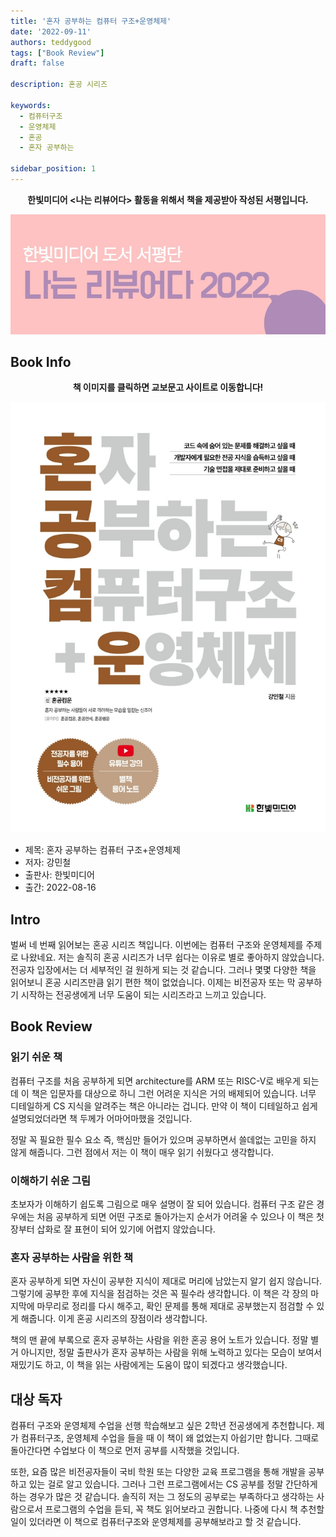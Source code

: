 ```yaml
---
title: '혼자 공부하는 컴퓨터 구조+운영체제'
date: '2022-09-11'
authors: teddygood
tags: ["Book Review"]
draft: false

description: 혼공 시리즈

keywords:
  - 컴퓨터구조
  - 운영체제
  - 혼공
  - 혼자 공부하는

sidebar_position: 1
---
```


**<center>한빛미디어 <나는 리뷰어다> 활동을 위해서 책을 제공받아 작성된 서평입니다.</center>**

![나는 리뷰어다 2022](../assets/I-am-reviewer-2022.jpg)

## Book Info

**<center>책 이미지를 클릭하면 교보문고 사이트로 이동합니다!</center>**

[![책](../assets/review/computer-structure-and-OS-to-study-alone.jpg)](https://www.kyobobook.co.kr/product/detailViewKor.laf?ejkGb=KOR&mallGb=KOR&barcode=9791162243091&orderClick=LEa&Kc=)

- 제목: 혼자 공부하는 컴퓨터 구조+운영체제
- 저자: 강민철
- 출판사: 한빛미디어
- 출간: 2022-08-16

## Intro

벌써 네 번째 읽어보는 혼공 시리즈 책입니다. 이번에는 컴퓨터 구조와 운영체제를 주제로 나왔네요. 저는 솔직히 혼공 시리즈가 너무 쉽다는 이유로 별로 좋아하지 않았습니다. 전공자 입장에서는 더 세부적인 걸 원하게 되는 것 같습니다. 그러나 몇몇 다양한 책을 읽어보니 혼공 시리즈만큼 읽기 편한 책이 없었습니다. 이제는 비전공자 또는 막 공부하기 시작하는 전공생에게 너무 도움이 되는 시리즈라고 느끼고 있습니다.

## Book Review

### 읽기 쉬운 책

컴퓨터 구조를 처음 공부하게 되면 architecture를 ARM 또는 RISC-V로 배우게 되는데 이 책은 입문자를 대상으로 하니 그런 어려운 지식은 거의 배제되어 있습니다. 너무 디테일하게 CS 지식을 알려주는 책은 아니라는 겁니다. 만약 이 책이 디테일하고 쉽게 설명되었더라면 책 두께가 어마어마했을 것입니다.

정말 꼭 필요한 필수 요소 즉, 핵심만 들어가 있으며 공부하면서 쓸데없는 고민을 하지 않게 해줍니다. 그런 점에서 저는 이 책이 매우 읽기 쉬웠다고 생각합니다.

### 이해하기 쉬운 그림

초보자가 이해하기 쉽도록 그림으로 매우 설명이 잘 되어 있습니다. 컴퓨터 구조 같은 경우에는 처음 공부하게 되면 어떤 구조로 돌아가는지 순서가 어려울 수 있으나 이 책은 첫 장부터 삽화로 잘 표현이 되어 있기에 어렵지 않았습니다.

### 혼자 공부하는 사람을 위한 책

혼자 공부하게 되면 자신이 공부한 지식이 제대로 머리에 남았는지 알기 쉽지 않습니다. 그렇기에 공부한 후에 지식을 점검하는 것은 꼭 필수라 생각합니다. 이 책은 각 장의 마지막에 마무리로 정리를 다시 해주고, 확인 문제를 통해 제대로 공부했는지 점검할 수 있게 해줍니다. 이게 혼공 시리즈의 장점이라 생각합니다.

책의 맨 끝에 부록으로 혼자 공부하는 사람을 위한 혼공 용어 노트가 있습니다. 정말 별거 아니지만, 정말 출판사가 혼자 공부하는 사람을 위해 노력하고 있다는 모습이 보여서 재밌기도 하고, 이 책을 읽는 사람에게는 도움이 많이 되겠다고 생각했습니다.

## 대상 독자

컴퓨터 구조와 운영체제 수업을 선행 학습해보고 싶은 2학년 전공생에게 추천합니다. 제가 컴퓨터구조, 운영체제 수업을 들을 때 이 책이 왜 없었는지 아쉽기만 합니다. 그때로 돌아간다면 수업보다 이 책으로 먼저 공부를 시작했을 것입니다.

또한, 요즘 많은 비전공자들이 국비 학원 또는 다양한 교육 프로그램을 통해 개발을 공부하고 있는 걸로 알고 있습니다. 그러나 그런 프로그램에서는 CS 공부를 정말 간단하게 하는 경우가 많은 것 같습니다. 솔직히 저는 그 정도의 공부로는 부족하다고 생각하는 사람으로서 프로그램의 수업을 듣되, 꼭 책도 읽어보라고 권합니다. 나중에 다시 책 추천할 일이 있더라면 이 책으로 컴퓨터구조와 운영체제를 공부해보라고 할 것 같습니다.